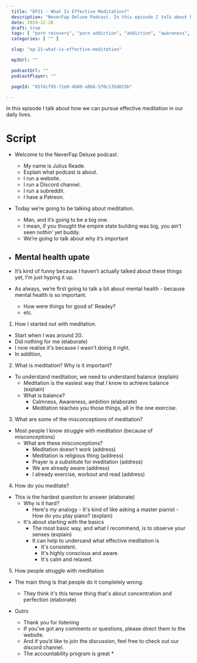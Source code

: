 ```yaml
---
  title: "EP21 - What Is Effective Meditation?"
  description: "NeverFap Deluxe Podcast. In this episode I talk about how we can pursue effective meditation in our daily lives."
  date: 2019-12-28
  draft: true
  tags: [ "porn recovery", "porn addiction", "addiction", "awareness", "nofap", "neverfap", "neverfap deluxe", "neverfap basics", "nofap podcast", "neverfap podcast", "neverfap deluxe podcast" ]
  categories: [ "" ]

  slug: "ep-21-what-is-effective-meditation"

  mp3Url: ""

  podcastUrl: ""
  podcastPlayer: ""

  pageId: "857dcf95-71e0-4b09-a8b6-5f0c135d025b"

---
```


In this episode I talk about how we can pursue effective meditation in our daily lives.

# Script

- Welcome to the NeverFap Deluxe podcast.
  - My name is Julius Reade.
  - Explain what podcast is about.
  - I run a website.
  - I run a Discord channel.
  - I run a subreddit.
  - I have a Patreon.

- Today we’re going to be talking about meditation.
  - Man, and it’s going to be a big one.
  - I mean, if you thought the empire state building was big, you ain’t seen nothin’ yet buddy.
  - We’re going to talk about why it’s important

- Mental health upate
  -

- It’s kind of funny because I haven’t actually talked about these things yet, I’m just hyping it up.

- As always, we’re first going to talk a bit about mental health - because mental health is so important.
  - How were things for good ol’ Readey?
  - etc.


1. How I started out with meditation.

  - Start when I was around 20.
  - Did nothing for me (elaborate)
  - I now realise it's because I wasn't doing it right.
  - In addition,

2. What is meditation? Why is it important?

- To understand meditation, we need to understand balance (explain)
  - Meditation is the easiest way that I know to achieve balance (explain)
  - What is balance?
    - Calmness, Awareness, ambition (elaborate)
    - Meditation teaches you those things, all in the one exercise.


3. What are some of the misconceptions of meditation?

- Most people I know struggle with meditation (because of misconceptions)
  - What are these misconceptions?
    - Meditation doesn't work (address)
    - Meditation is religious thing (address)
    - Prayer is a substitute for meditation (address)
    - We are already aware (address)
    - I already exercise, workout and read (address)

4. How do you meditate?

- This is the hardest question to answer (elaborate)
  - Why is it hard?
    - Here's my analogy - It's kind of like asking a master pianist - How do you play piano? (explain)
  - It's about starting with the basics
    - The most basic way, and what I recommend, is to observe your senses (explain)
    - It can help to undersand what effective meditation is
      - It's consistent.
      - It's highly conscious and aware.
      - It's calm and relaxed.

5. How people struggle with meditation

- The main thing is that people do it completely wrong.
  - They think it's this tense thing that's about concentration and perfection (elaborate)


- Outro
    - Thank you for listening
    - If you’ve got any comments or questions, please direct them to the website.
    - And if you’d like to join the discussion, feel free to check out our discord channel.
    - The accountability program is great *


